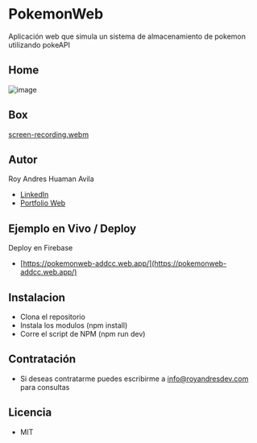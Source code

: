 # PokemonWeb
Aplicación web que simula un sistema de almacenamiento de pokemon utilizando pokeAPI

## Home
![image](https://user-images.githubusercontent.com/64821788/207394535-28ff588a-ce1a-4e60-b9e4-87cbeb31fc8d.png)

## Box
[screen-recording.webm](https://user-images.githubusercontent.com/64821788/207706671-cda71993-5efa-4896-bfe4-67c6e14258a5.webm)

## Autor
Roy Andres Huaman Avila

* [LinkedIn](https://www.linkedin.com/in/royhuamanavila/)
* [Portfolio Web](https://royandresdev.com/)

## Ejemplo en Vivo / Deploy
Deploy en Firebase
* [https://pokemonweb-addcc.web.app/](https://pokemonweb-addcc.web.app/)

## Instalacion
* Clona el repositorio
* Instala los modulos (npm install)
* Corre el script de NPM (npm run dev)

## Contratación 
* Si deseas contratarme puedes escribirme a info@royandresdev.com para consultas

## Licencia
* MIT
